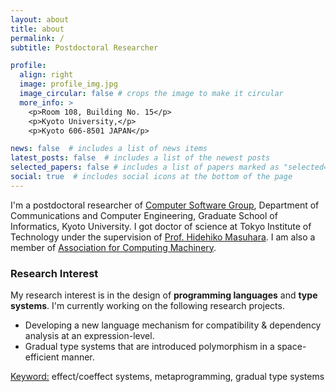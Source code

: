 ```yaml
---
layout: about
title: about
permalink: /
subtitle: Postdoctoral Researcher 

profile:
  align: right
  image: profile_img.jpg
  image_circular: false # crops the image to make it circular
  more_info: >
    <p>Room 108, Building No. 15</p>
    <p>Kyoto University,</p>
    <p>Kyoto 606-8501 JAPAN</p>

news: false  # includes a list of news items
latest_posts: false  # includes a list of the newest posts
selected_papers: false # includes a list of papers marked as "selected={true}"
social: true  # includes social icons at the bottom of the page
---
```


I'm a postdoctoral researcher of [Computer Software Group](https://www.fos.kuis.kyoto-u.ac.jp/index.html.en), Department of Communications and Computer Engineering,
Graduate School of Informatics, Kyoto University. I got doctor of science at Tokyo Institute of Technology under the supervision of [Prof. Hidehiko Masuhara](http://prg.is.titech.ac.jp/people/masuhara/). I am also a member of [Association for Computing Machinery](https://www.acm.org/).

### Research Interest
My research interest is in the design of <b>programming languages</b> and <b>type systems</b>.
I'm currently working on the following research projects.
- Developing a new language mechanism for compatibility & dependency analysis at an expression-level.
- Gradual type systems that are introduced polymorphism in a space-efficient manner.

<u>Keyword:</u> effect/coeffect systems, metaprogramming, gradual type systems

<!-- 
Write your biography here. Tell the world about yourself. Link to your favorite [subreddit](http://reddit.com). You can put a picture in, too. The code is already in, just name your picture `prof_pic.jpg` and put it in the `img/` folder.

Put your address / P.O. box / other info right below your picture. You can also disable any of these elements by editing `profile` property of the YAML header of your `_pages/about.md`. Edit `_bibliography/papers.bib` and Jekyll will render your [publications page](/al-folio/publications/) automatically.

Link to your social media connections, too. This theme is set up to use [Font Awesome icons](https://fontawesome.com/) and [Academicons](https://jpswalsh.github.io/academicons/), like the ones below. Add your Facebook, Twitter, LinkedIn, Google Scholar, or just disable all of them.
-->
